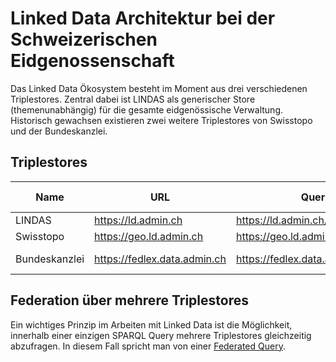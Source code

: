 # Linked Data Architektur bei der Schweizerischen Eidgenossenschaft
Das Linked Data Ökosystem besteht im Moment aus drei verschiedenen Triplestores. Zentral dabei ist LINDAS als generischer Store (themenunabhängig) für die gesamte eidgenössische Verwaltung. Historisch gewachsen existieren zwei weitere Triplestores von Swisstopo und der Bundeskanzlei.

## Triplestores
|Name|URL|Query Endpoint|SPARQL Endpoint|Technisches Produkt|
|----|---|--------------|---------------|-------------------|
|LINDAS|https://ld.admin.ch|https://ld.admin.ch/query|https://ld.admin.ch/sparql|[Stardog](https://www.stardog.com/platform/)|
|Swisstopo|https://geo.ld.admin.ch|https://geo.ld.admin.ch/query|https://geo.ld.admin.ch/sparql|[Fuseki](https://jena.apache.org/documentation/fuseki2/)|
|Bundeskanzlei|https://fedlex.data.admin.ch|https://fedlex.data.admin.ch/sparqlendpoint|https://fedlex.data.admin.ch/de-CH/sparql|[Virtuoso](https://virtuoso.openlinksw.com/)|

## Federation über mehrere Triplestores
Ein wichtiges Prinzip im Arbeiten mit Linked Data ist die Möglichkeit, innerhalb einer einzigen SPARQL Query mehrere Triplestores gleichzeitig abzufragen. In diesem Fall spricht man von einer [Federated Query](https://www.w3.org/TR/sparql11-federated-query/).





